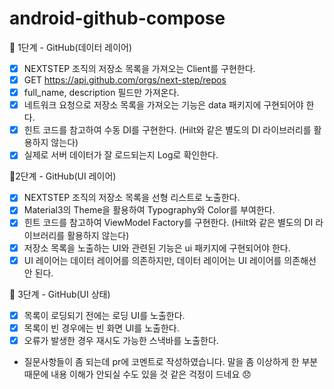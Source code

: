 # android-github-compose

🚀 1단계 - GitHub(데이터 레이어)

- [x] NEXTSTEP 조직의 저장소 목록을 가져오는 Client를 구현한다.
- [x] GET https://api.github.com/orgs/next-step/repos
- [x] full_name, description 필드만 가져온다.
- [x] 네트워크 요청으로 저장소 목록을 가져오는 기능은 data 패키지에 구현되어야 한다.
- [x] 힌트 코드를 참고하여 수동 DI를 구현한다. (Hilt와 같은 별도의 DI 라이브러리를 활용하지 않는다)
- [x] 실제로 서버 데이터가 잘 로드되는지 Log로 확인한다.

🚀2단계 - GitHub(UI 레이어)
- [x] NEXTSTEP 조직의 저장소 목록을 선형 리스트로 노출한다.
- [x] Material3의 Theme을 활용하여 Typography와 Color를 부여한다.
- [x] 힌트 코드를 참고하여 ViewModel Factory를 구현한다. (Hilt와 같은 별도의 DI 라이브러리를 활용하지 않는다)
- [x] 저장소 목록을 노출하는 UI와 관련된 기능은 ui 패키지에 구현되어야 한다.
- [x] UI 레이어는 데이터 레이어를 의존하지만, 데이터 레이어는 UI 레이어를 의존해선 안 된다.

🚀 3단계 - GitHub(UI 상태)
- [x] 목록이 로딩되기 전에는 로딩 UI를 노출한다.
- [x] 목록이 빈 경우에는 빈 화면 UI를 노출한다.
- [x] 오류가 발생한 경우 재시도 가능한 스낵바를 노출한다.

* 질문사항들이 좀 되는데 pr에 코멘트로 작성하였습니다. 말을 좀 이상하게 한 부분때문에 내용 이해가 안되실 수도 있을 것 같은 걱정이 드네요 😞